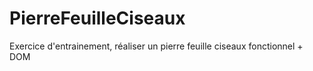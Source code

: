 # PierreFeuilleCiseaux
Exercice d'entrainement, réaliser un pierre feuille ciseaux fonctionnel + DOM
